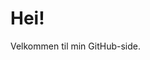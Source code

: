 <!DOCTYPE html>
<html lang="no">
<head>
    <meta charset="UTF-8">
    <meta name="viewport" content="width=device-width, initial-scale=1.0">
    <title>Hei</title>
</head>
<body>
    <h1>Hei!</h1>
    <p>Velkommen til min GitHub-side.</p>
</body>
</html>

